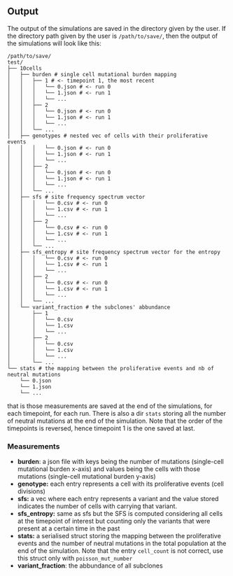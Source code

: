 ## Output
The output of the simulations are saved in the directory given by the user.
If the directory path given by the user is `/path/to/save/`, then the output of the simulations will look like this:
```$ tree /path/to/save/
/path/to/save/
test/
├── 10cells
│   ├── burden # single cell mutational burden mapping
│   │   ├── 1 # <- timepoint 1, the most recent
│   │   │   └── 0.json # <- run 0
│   │   │   └── 1.json # <- run 1
│   │   │   └── ...
│   │   ├── 2
│   │   │   └── 0.json # <- run 0
│   │   │   └── 1.json # <- run 1
│   │   │   └── ...
│   │   └── ...
│   ├── genotypes # nested vec of cells with their proliferative events
│   │   │   └── 0.json # <- run 0
│   │   │   └── 1.json # <- run 1
│   │   │   └── ...
│   │   ├── 2
│   │   │   └── 0.json # <- run 0
│   │   │   └── 1.json # <- run 1
│   │   │   └── ...
│   │   └── ...
│   ├── sfs # site frequency spectrum vector
│   │   │   └── 0.csv # <- run 0
│   │   │   └── 1.csv # <- run 1
│   │   │   └── ...
│   │   ├── 2
│   │   │   └── 0.csv # <- run 0
│   │   │   └── 1.csv # <- run 1
│   │   │   └── ...
│   │   └── ...
│   ├── sfs_entropy # site frequency spectrum vector for the entropy
│   │   │   └── 0.csv # <- run 0
│   │   │   └── 1.csv # <- run 1
│   │   │   └── ...
│   │   ├── 2
│   │   │   └── 0.csv # <- run 0
│   │   │   └── 1.csv # <- run 1
│   │   │   └── ...
│   │   └── ...
│   └── variant_fraction # the subclones' abbundance
│       ├── 1
│       │   └── 0.csv
│       │   └── 1.csv
│       │   └── ...
│       ├── 2
│       │   └── 0.csv
│       │   └── 1.csv
│       │   └── ...
│       └── ...
└── stats # the mapping between the proliferative events and nb of neutral mutations
    └── 0.json
    └── 1.json
    └── ...
```
that is those measurements are saved at the end of the simulations, for each timepoint, for each run.
There is also a dir `stats` storing all the number of neutral mutations at the end of the simulation.
Note that the order of the timepoints is reversed, hence timepoint 1 is the one saved at last.

### Measurements
- **burden**: a json file with keys being the number of mutations (single-cell mutational burden x-axis) and values being the cells with those mutations (single-cell mutational burden y-axis)
- **genotype:** each entry represents a cell with its proliferative events (cell divisions)
- **sfs:** a vec where each entry represents a variant and the value stored indicates the number of cells with carrying that variant.
- **sfs_entropy:** same as sfs but the SFS is computed considering all cells at the timepoint of interest but counting only the variants that were present at a certain time in the past
- **stats:** a serialised struct storing the mapping between the proliferative events and the number of neutral mutations in the total population at the end of the simulation. Note that the entry `cell_count` is not correct, use this struct only with `poisson_mut_number`
- **variant_fraction**: the abbundance of all subclones

